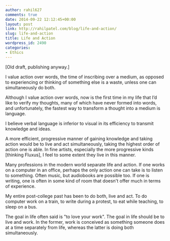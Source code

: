 ```yaml
---
author: rahil627
comments: true
date: 2014-09-22 12:12:45+00:00
layout: post
link: http://rahilpatel.com/blog/life-and-action/
slug: life-and-action
title: Life and Action
wordpress_id: 2490
categories:
- Ethics
---
```


[Old draft, publishing anyway.]

I value action over words, the time of inscribing over a medium, as opposed to experiencing or thinking of something else is a waste, unless one can simultaneously do both.

Although I value action over words, now is the first time in my life that I’d like to verify my thoughts, many of which have never formed into words, and unfortunately, the fastest way to transform a thought into a medium is language.

I believe verbal language is inferior to visual in its efficiency to transmit knowledge and ideas.

A more efficient, progressive manner of gaining knowledge and taking action would be to live and act simultaneously, taking the highest order of action one is able. In fine artists, especially the more progressive kinds [thinking Fluxus], I feel to some extent they live in this manner.

Many professions in the modern world separate life and action. If one works on a computer in an office, perhaps the only action one can take is to listen to something. Often music, but audiobooks are possible too. If one is writing, one is often in some kind of room that doesn't offer much in terms of experience.

My entire post-college past has been to do both, live and act. To do computer work on a train, to write during a protest, to eat while teaching, to sleep on a bus.

The goal in life often said is "to love your work". The goal in life should be to live and work. In the former, work is conceived as something someone does at a time separately from life, whereas the latter is doing both simultaneously.
